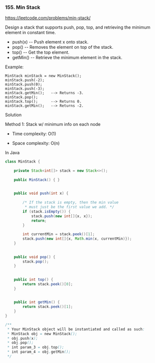 ### 155. Min Stack

https://leetcode.com/problems/min-stack/

Design a stack that supports push, pop, top, and retrieving the minimum element in constant time.

- push(x) -- Push element x onto stack.
- pop() -- Removes the element on top of the stack.
- top() -- Get the top element.
- getMin() -- Retrieve the minimum element in the stack.
 

Example:
```
MinStack minStack = new MinStack();
minStack.push(-2);
minStack.push(0);
minStack.push(-3);
minStack.getMin();   --> Returns -3.
minStack.pop();
minStack.top();      --> Returns 0.
minStack.getMin();   --> Returns -2.
```

Solution

Method 1: Stack w/ minimum info on each node

- Time complexity: O(1)

- Space complexity: O(n)

In Java
```java
class MinStack {
    
    private Stack<int[]> stack = new Stack<>();
    
    public MinStack() { }
    
    
    public void push(int x) {
        
        /* If the stack is empty, then the min value
         * must just be the first value we add. */
        if (stack.isEmpty()) {
            stack.push(new int[]{x, x});
            return;
        }
        
        int currentMin = stack.peek()[1];
        stack.push(new int[]{x, Math.min(x, currentMin)});
    }
    
    
    public void pop() {
        stack.pop();
    }
    
    
    public int top() {
        return stack.peek()[0];
    }
    
    
    public int getMin() {
        return stack.peek()[1];
    }
}

/**
 * Your MinStack object will be instantiated and called as such:
 * MinStack obj = new MinStack();
 * obj.push(x);
 * obj.pop();
 * int param_3 = obj.top();
 * int param_4 = obj.getMin();
 */
```